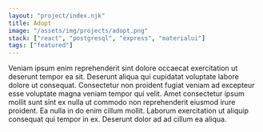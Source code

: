 ```yaml
---
layout: "project/index.njk"
title: Adopt
image: "/assets/img/projects/adopt.png"
stack: ["react", "postgresql", "express", "materialui"]
tags: ["featured"]
---
```


Veniam ipsum enim reprehenderit sint dolore occaecat exercitation ut deserunt tempor ea sit. Deserunt aliqua qui cupidatat voluptate labore dolore ut consequat. Consectetur non proident fugiat veniam ad excepteur esse voluptate magna veniam tempor qui velit. Amet consectetur ipsum mollit sunt sint ex nulla ut commodo non reprehenderit eiusmod irure proident. Ea nulla in do enim cillum mollit. Laborum exercitation ut aliquip consequat qui tempor in ex. Deserunt dolor ad ad cillum ea aliqua.
